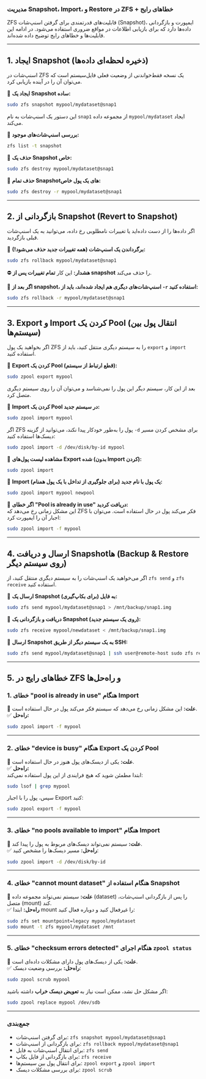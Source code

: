 ### **مدیریت Snapshot، Import، و Restore در ZFS + خطاهای رایج**  

ZFS قابلیت‌های قدرتمندی برای گرفتن اسنپ‌شات (Snapshot)، ایمپورت و بازگردانی داده‌ها دارد که برای بازیابی اطلاعات در مواقع ضروری استفاده می‌شود. در ادامه این قابلیت‌ها و خطاهای رایج توضیح داده شده‌اند.

---

## **1. ایجاد Snapshot (ذخیره لحظه‌ای داده‌ها)**  
اسنپ‌شات در ZFS یک نسخه فقط‌خواندنی از وضعیت فعلی فایل‌سیستم است که می‌توان آن را در آینده بازیابی کرد.

🔹 **ایجاد یک Snapshot ساده:**  
```bash
sudo zfs snapshot mypool/mydataset@snap1
```
این دستور یک اسنپ‌شات به نام `snap1` از مجموعه داده `mypool/mydataset` ایجاد می‌کند.

🔹 **بررسی اسنپ‌شات‌های موجود:**  
```bash
zfs list -t snapshot
```

🔹 **حذف یک Snapshot خاص:**  
```bash
sudo zfs destroy mypool/mydataset@snap1
```

🔹 **حذف تمام Snapshotهای یک پول خاص:**  
```bash
sudo zfs destroy -r mypool/mydataset@snap1
```

---

## **2. بازگردانی از Snapshot (Revert to Snapshot)**  
اگر داده‌ها را از دست داده‌اید یا تغییرات نامطلوبی رخ داده، می‌توانید به یک اسنپ‌شات قبلی بازگردید.

🔹 **برگرداندن یک اسنپ‌شات (همه تغییرات جدید حذف می‌شود!):**  
```bash
sudo zfs rollback mypool/mydataset@snap1
```
⛔ **هشدار:** این کار **تمام تغییرات پس از snapshot** را حذف می‌کند.

🔹 **اگر بعد از snapshot، اسنپ‌شات‌های دیگری هم ایجاد شده‌اند، باید از `-r` استفاده کنید:**  
```bash
sudo zfs rollback -r mypool/mydataset@snap1
```

---

## **3. Export و Import کردن یک Pool (انتقال پول بین سیستم‌ها)**  
اگر بخواهید یک پول ZFS را به سیستم دیگری منتقل کنید، باید از `export` و `import` استفاده کنید.

🔹 **Export کردن یک Pool (قطع ارتباط از سیستم):**  
```bash
sudo zpool export mypool
```
بعد از این کار، سیستم دیگر این پول را نمی‌شناسد و می‌توان آن را روی سیستم دیگری متصل کرد.

🔹 **Import کردن یک Pool در سیستم جدید:**  
```bash
sudo zpool import mypool
```
اگر ZFS پول را به‌طور خودکار پیدا نکند، می‌توانید از گزینه `-d` برای مشخص کردن مسیر دیسک‌ها استفاده کنید:
```bash
sudo zpool import -d /dev/disk/by-id mypool
```

🔹 **مشاهده لیست پول‌های Export شده (بدون Import کردن):**  
```bash
sudo zpool import
```

🔹 **Import یک پول با نام جدید (برای جلوگیری از تداخل با یک پول همنام):**  
```bash
sudo zpool import mypool newpool
```

🔹 **اگر خطای "Pool is already in use" دریافت کردید:**  
این مشکل زمانی رخ می‌دهد که ZFS فکر می‌کند پول در حال استفاده است. می‌توان با اجبار آن را ایمپورت کرد:
```bash
sudo zpool import -f mypool
```

---

## **4. ارسال و دریافت Snapshotها (Backup & Restore روی سیستم دیگر)**  
اگر می‌خواهید یک اسنپ‌شات را به سیستم دیگری منتقل کنید، از `zfs send` و `zfs receive` استفاده کنید.

🔹 **ارسال یک Snapshot به فایل (برای بکاپ‌گیری):**  
```bash
sudo zfs send mypool/mydataset@snap1 > /mnt/backup/snap1.img
```

🔹 **دریافت و بازگردانی یک Snapshot (روی یک سیستم جدید):**  
```bash
sudo zfs receive mypool/newdataset < /mnt/backup/snap1.img
```

🔹 **ارسال Snapshot به یک سیستم دیگر از طریق SSH:**  
```bash
sudo zfs send mypool/mydataset@snap1 | ssh user@remote-host sudo zfs receive remote_pool/newdataset
```

---

## **5. خطاهای رایج در ZFS و راه‌حل‌ها**

### **1. خطای "pool is already in use" هنگام Import**
📌 **علت:** این مشکل زمانی رخ می‌دهد که سیستم فکر می‌کند پول در حال استفاده است.  
✅ **راه‌حل:**  
```bash
sudo zpool import -f mypool
```

---

### **2. خطای "device is busy" هنگام Export کردن یک Pool**
📌 **علت:** یکی از دیسک‌های پول هنوز در حال استفاده است.  
✅ **راه‌حل:**  
ابتدا مطمئن شوید که هیچ فرایندی از این پول استفاده نمی‌کند:
```bash
sudo lsof | grep mypool
```
سپس، پول را با اجبار Export کنید:
```bash
sudo zpool export -f mypool
```

---

### **3. خطای "no pools available to import" هنگام Import**
📌 **علت:** سیستم نمی‌تواند دیسک‌های مربوط به پول را پیدا کند.  
✅ **راه‌حل:** مسیر دیسک‌ها را مشخص کنید:
```bash
sudo zpool import -d /dev/disk/by-id
```

---

### **4. خطای "cannot mount dataset" هنگام استفاده از Snapshot**
📌 **علت:** سیستم نمی‌تواند مجموعه داده (dataset) را پس از بازگردانی اسنپ‌شات، متصل (mount) کند.  
✅ **راه‌حل:** ابتدا mount را غیرفعال کنید و دوباره فعال کنید:
```bash
sudo zfs set mountpoint=legacy mypool/mydataset
sudo mount -t zfs mypool/mydataset /mnt
```

---

### **5. خطای "checksum errors detected" هنگام اجرای `zpool status`**
📌 **علت:** یکی از دیسک‌های پول دارای مشکلات داده‌ای است.  
✅ **راه‌حل:** بررسی وضعیت دیسک:
```bash
sudo zpool scrub mypool
```
اگر مشکل حل نشد، ممکن است نیاز به **تعویض دیسک خراب** داشته باشید:
```bash
sudo zpool replace mypool /dev/sdb
```

---

### **جمع‌بندی**
- برای گرفتن اسنپ‌شات: `zfs snapshot mypool/mydataset@snap1`
- برای بازگردانی از اسنپ‌شات: `zfs rollback mypool/mydataset@snap1`
- برای انتقال اسنپ‌شات به فایل: `zfs send`
- برای بازگردانی از فایل بکاپ: `zfs receive`
- برای انتقال پول بین سیستم‌ها: `zpool export` و `zpool import`
- برای بررسی مشکلات دیسک: `zpool scrub`
